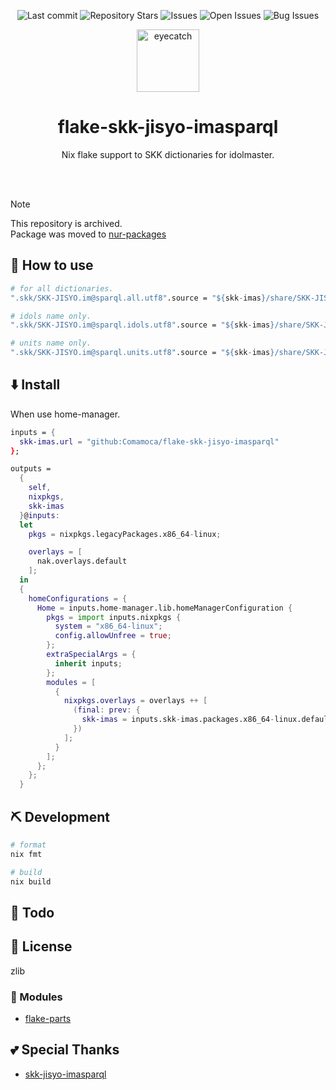 <div align="center">

![Last commit](https://img.shields.io/github/last-commit/Comamoca/flake-skk-jisyo-imasparql?style=flat-square)
![Repository Stars](https://img.shields.io/github/stars/Comamoca/flake-skk-jisyo-imasparql?style=flat-square)
![Issues](https://img.shields.io/github/issues/Comamoca/flake-skk-jisyo-imasparql?style=flat-square)
![Open Issues](https://img.shields.io/github/issues-raw/Comamoca/flake-skk-jisyo-imasparql?style=flat-square)
![Bug Issues](https://img.shields.io/github/issues/Comamoca/flake-skk-jisyo-imasparql/bug?style=flat-square)

<img src="https://emoji2svg.deno.dev/api/🦊" alt="eyecatch" height="100">

# flake-skk-jisyo-imasparql

Nix flake support to SKK dictionaries for idolmaster.

<br>
<br>


</div>

> [!NOTE]
> This repository is archived.  
> Package was moved to [nur-packages](https://github.com/Comamoca/nur-packages)

## 🚀 How to use

```nix
# for all dictionaries.
".skk/SKK-JISYO.im@sparql.all.utf8".source = "${skk-imas}/share/SKK-JISYO.im@sparql.all.utf8"; 

# idols name only.
".skk/SKK-JISYO.im@sparql.idols.utf8".source = "${skk-imas}/share/SKK-JISYO.im@sparql.idols.utf8";

# units name only.
".skk/SKK-JISYO.im@sparql.units.utf8".source = "${skk-imas}/share/SKK-JISYO.im@sparql.units.utf8"; 
```

## ⬇️  Install

When use home-manager.

```nix
inputs = {
  skk-imas.url = "github:Comamoca/flake-skk-jisyo-imasparql"
};

outputs =
  {
    self,
    nixpkgs,
    skk-imas
  }@inputs:
  let
    pkgs = nixpkgs.legacyPackages.x86_64-linux;

    overlays = [
      nak.overlays.default
    ];
  in
  {
    homeConfigurations = {
      Home = inputs.home-manager.lib.homeManagerConfiguration {
        pkgs = import inputs.nixpkgs {
          system = "x86_64-linux";
          config.allowUnfree = true;
        };
        extraSpecialArgs = {
          inherit inputs;
        };
        modules = [
          {
            nixpkgs.overlays = overlays ++ [
              (final: prev: {
                skk-imas = inputs.skk-imas.packages.x86_64-linux.default;
              })
            ];
          }
        ];
      };
    };
  }
```

## ⛏️   Development

```sh
# format
nix fmt

# build
nix build
```
## 📝 Todo

## 📜 License

zlib

### 🧩 Modules

- [flake-parts](https://flake.parts/)

## 💕 Special Thanks

- [skk-jisyo-imasparql](https://github.com/banjun/skk-jisyo-imasparql)
